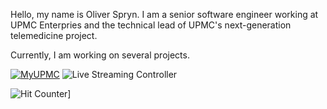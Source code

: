 Hello, my name is Oliver Spryn. I am a senior software engineer working at UPMC Enterpries and the technical lead of UPMC's next-generation telemedicine project.

Currently, I am working on several projects.

[![MyUPMC](https://cdn.jsdelivr.net/gh/oliverspryn/oliverspryn@latest/assets/myupmc.png)](https://play.google.com/store/apps/details?id=com.upmc.enterprises.myupmc)
![Live Streaming Controller](https://cdn.jsdelivr.net/gh/oliverspryn/oliverspryn@latest/assets/live-streaming-controller.png)

![Hit Counter](https://hits.seeyoufarm.com/api/count/incr/badge.svg?url=https%3A%2F%2Fgithub.com%2Foliverspryn)]
